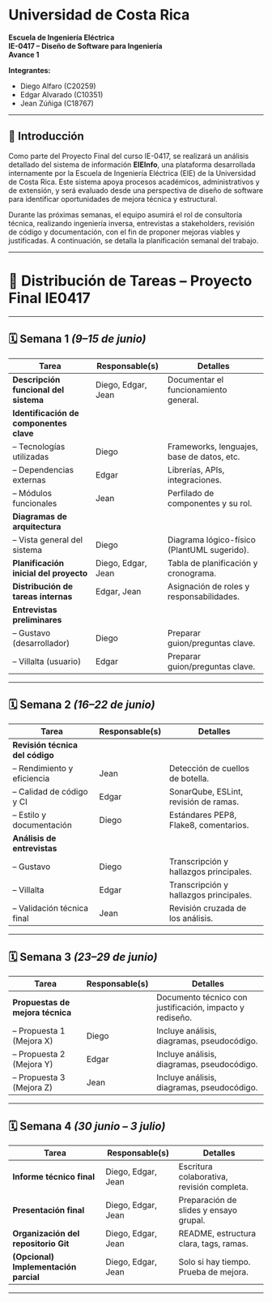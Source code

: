 # Universidad de Costa Rica  
**Escuela de Ingeniería Eléctrica**  
**IE-0417 – Diseño de Software para Ingeniería**  
**Avance 1**

**Integrantes:**  
- Diego Alfaro (C20259)  
- Edgar Alvarado (C10351)  
- Jean Zúñiga (C18767)

---

## 🧾 Introducción

Como parte del Proyecto Final del curso IE-0417, se realizará un análisis detallado del sistema de información **EIEInfo**, una plataforma desarrollada internamente por la Escuela de Ingeniería Eléctrica (EIE) de la Universidad de Costa Rica. Este sistema apoya procesos académicos, administrativos y de extensión, y será evaluado desde una perspectiva de diseño de software para identificar oportunidades de mejora técnica y estructural.

Durante las próximas semanas, el equipo asumirá el rol de consultoría técnica, realizando ingeniería inversa, entrevistas a stakeholders, revisión de código y documentación, con el fin de proponer mejoras viables y justificadas. A continuación, se detalla la planificación semanal del trabajo.

---

# 📅 Distribución de Tareas – Proyecto Final IE0417

---

## 🗓 Semana 1 _(9–15 de junio)_  
| Tarea                                      | Responsable(s)           | Detalles                                   |
|-------------------------------------------|---------------------------|--------------------------------------------|
| **Descripción funcional del sistema**     | Diego, Edgar, Jean        | Documentar el funcionamiento general.      |
| **Identificación de componentes clave**   |                           |                                            |
| – Tecnologías utilizadas                  | Diego                     | Frameworks, lenguajes, base de datos, etc. |
| – Dependencias externas                   | Edgar                     | Librerías, APIs, integraciones.            |
| – Módulos funcionales                     | Jean                      | Perfilado de componentes y su rol.         |
| **Diagramas de arquitectura**             |                           |                                            |
| – Vista general del sistema               | Diego                     | Diagrama lógico-físico (PlantUML sugerido).|
| **Planificación inicial del proyecto**    | Diego, Edgar, Jean        | Tabla de planificación y cronograma.       |
| **Distribución de tareas internas**       | Edgar, Jean               | Asignación de roles y responsabilidades.   |
| **Entrevistas preliminares**              |                           |                                            |
| – Gustavo (desarrollador)                 | Diego                     | Preparar guion/preguntas clave.            |
| – Villalta (usuario)                      | Edgar                     | Preparar guion/preguntas clave.            |

---

## 🗓 Semana 2 _(16–22 de junio)_  
| Tarea                                      | Responsable(s)           | Detalles                                   |
|-------------------------------------------|---------------------------|--------------------------------------------|
| **Revisión técnica del código**           |                           |                                            |
| – Rendimiento y eficiencia                | Jean                      | Detección de cuellos de botella.           |
| – Calidad de código y CI                  | Edgar                     | SonarQube, ESLint, revisión de ramas.      |
| – Estilo y documentación                  | Diego                     | Estándares PEP8, Flake8, comentarios.      |
| **Análisis de entrevistas**               |                           |                                            |
| – Gustavo                                 | Diego                     | Transcripción y hallazgos principales.     |
| – Villalta                                | Edgar                     | Transcripción y hallazgos principales.     |
| – Validación técnica final                | Jean                      | Revisión cruzada de los análisis.          |

---

## 🗓 Semana 3 _(23–29 de junio)_  
| Tarea                                      | Responsable(s)           | Detalles                                   |
|-------------------------------------------|---------------------------|--------------------------------------------|
| **Propuestas de mejora técnica**          |                           | Documento técnico con justificación, impacto y rediseño. |
| – Propuesta 1 (Mejora X)                  | Diego                     | Incluye análisis, diagramas, pseudocódigo. |
| – Propuesta 2 (Mejora Y)                  | Edgar                     | Incluye análisis, diagramas, pseudocódigo. |
| – Propuesta 3 (Mejora Z)                  | Jean                      | Incluye análisis, diagramas, pseudocódigo. |

---

## 🗓 Semana 4 _(30 junio – 3 julio)_  
| Tarea                                      | Responsable(s)           | Detalles                                   |
|-------------------------------------------|---------------------------|--------------------------------------------|
| **Informe técnico final**                 | Diego, Edgar, Jean        | Escritura colaborativa, revisión completa. |
| **Presentación final**                    | Diego, Edgar, Jean        | Preparación de slides y ensayo grupal.     |
| **Organización del repositorio Git**      | Diego, Edgar, Jean        | README, estructura clara, tags, ramas.     |
| **(Opcional) Implementación parcial**     | Diego, Edgar, Jean        | Solo si hay tiempo. Prueba de mejora.      |

---
